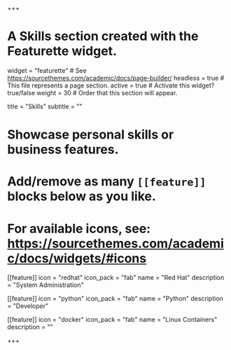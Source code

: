 +++
# A Skills section created with the Featurette widget.
widget = "featurette"  # See https://sourcethemes.com/academic/docs/page-builder/
headless = true  # This file represents a page section.
active = true  # Activate this widget? true/false
weight = 30  # Order that this section will appear.

title = "Skills"
subtitle = ""

# Showcase personal skills or business features.
#
# Add/remove as many `[[feature]]` blocks below as you like.
#
# For available icons, see: https://sourcethemes.com/academic/docs/widgets/#icons

[[feature]]
  icon = "redhat"
  icon_pack = "fab"
  name = "Red Hat"
  description = "System Administration"

[[feature]]
  icon = "python"
  icon_pack = "fab"
  name = "Python"
  description = "Developer"  

[[feature]]
  icon = "docker"
  icon_pack = "fab"
  name = "Linux Containers"
  description = ""

+++
